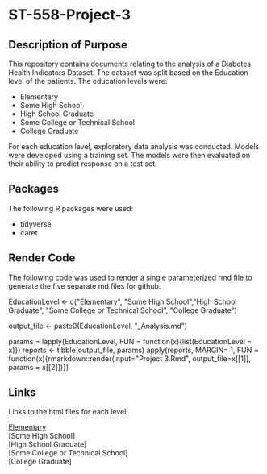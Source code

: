 # ST-558-Project-3

## Description of Purpose
This repository contains documents relating to the analysis of a Diabetes Health Indicators Dataset.  The dataset was split based on the Education level of the patients. The education levels were:

  - Elementary
  - Some High School
  - High School Graduate
  - Some College or Technical School
  - College Graduate

For each education level, exploratory data analysis was conducted. Models were developed using a training set.  The models were then evaluated on their ability to predict response on a test set.

## Packages
The following R packages were used:  

  - tidyverse  
  - caret    

## Render Code
The following code was used to render a single parameterized rmd file to generate the five separate md files for github. 

EducationLevel <- c("Elementary", "Some High School","High School Graduate", "Some College or Technical School", "College Graduate")

output_file <- paste0(EducationLevel, "_Analysis.md")

params = lapply(EducationLevel, FUN = function(x){list(EducationLevel = x)})
reports <- tibble(output_file, params)
apply(reports, MARGIN= 1, FUN = function(x){rmarkdown::render(input="Project 3.Rmd", output_file=x[[1]], params = x[[2]])})

## Links
Links to the html files for each level:  

  [Elementary](https://nc-callender.github.io/ST-558-Project-3/Elementary-Analysis.md)  
  [Some High School]  
  [High School Graduate]  
  [Some College or Technical School]  
  [College Graduate]  
